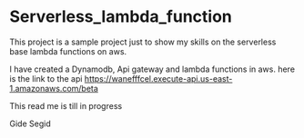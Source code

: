 # Serverless_lambda_function
 This project is a sample project just to show my skills on the serverless base lambda functions on aws.
 
 I have created a Dynamodb, Api gateway and lambda functions in aws.
 here is the link to the api
 https://wanefffcel.execute-api.us-east-1.amazonaws.com/beta
 
 This read me is till in progress
 
 Gide Segid
